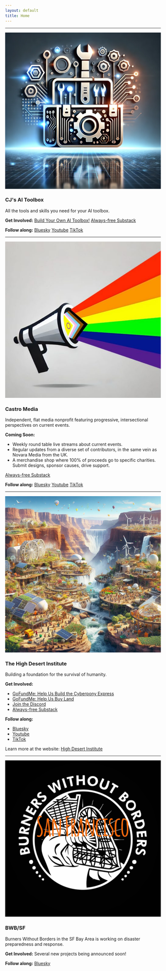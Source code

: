 ```yaml
---
layout: default
title: Home
---
```



---

<img src="/assets/images/cjs-ai-toolbox.png" class="photo">

### CJ's AI Toolbox

All the tools and skills you need for your AI toolbox.

**Get Involved:**
<a class="btn btn-success" href="https://github.com/cjtrowbridge/RPi5-AI/">Build Your Own AI Toolbox!</a>
<a class="btn btn-substack" href="https://cjsaitoolbox.substack.com/">Always-free Substack</a>

**Follow along:**
<a class="btn btn-bluesky" href="https://bsky.app/profile/cjs-ai-toolbox.bsky.social">Bluesky</a>
<a class="btn btn-youtube" href="https://www.youtube.com/@cjs-ai-toolbox">Youtube</a>
<a class="btn btn-tiktok" href="https://www.tiktok.com/@cjs.ai.toolbox">TikTok</a>

---

<img src="/assets/images/castro.media.jpg" class="photo">

### Castro Media

Independent, flat media nonprofit featuring progressive, intersectional perspectives on current events.

**Coming Soon:**
- Weekly round table live streams about current events.
- Regular updates from a diverse set of contributors, in the same vein as Novara Media from the UK.
- A merchandise shop where 100% of proceeds go to specific charities. Submit designs, sponsor causes, drive support.

<a class="btn btn-substack" href="https://castromedia.substack.com/">Always-free Substack</a>

**Follow along:**
<a class="btn btn-bluesky" href="https://bsky.app/profile/castro.media">Bluesky</a>
<a class="btn btn-youtube" href="https://www.youtube.com/@Castro-Media">Youtube</a>
<a class="btn btn-tiktok" href="https://www.tiktok.com/@castromedia.org">TikTok</a>

---

<img src="/assets/images/hdi.jpg" class="photo">

### The High Desert Institute

Building a foundation for the survival of humanity.

**Get Involved:**
- <a href="https://www.gofundme.com/f/cyberpony-express-free-and-offgrid-communications" class="btn btn-gofundme"><i class="fa-solid fa-hand-holding-dollar"></i> GoFundMe: Help Us Build the Cyberpony Express</a>
- <a href="https://www.gofundme.com/f/build-a-foundation-for-the-survival-of-humanity" class="btn btn-gofundme"><i class="fa-solid fa-hand-holding-dollar"></i> GoFundMe: Help Us Buy Land</a>
- <a class="btn btn-success" href="https://discord.gg/AB3ERaaA4c"><i class="fa-brands fa-discord"></i> Join the Discord</a>
- <a class="btn btn-substack" href="https://highdesertinstitute.substack.com/">Always-free Substack</a>

**Follow along:**
- <a class="btn btn-bluesky" href="https://bsky.app/profile/highdesertinstitute.org">Bluesky</a>
- <a class="btn btn-youtube" href="https://www.youtube.com/@HighDesertInstitute">Youtube</a>
- <a class="btn btn-tiktok" href="https://www.tiktok.com/@hdi.ngo">TikTok</a>

Learn more at the website: <a href="https://highdesertinstitute.org" class="btn btn-primary">High Desert Institute</a>

---

<img src="/assets/images/bwbsf.jpg" class="photo">

### BWB/SF

Burners Without Borders in the SF Bay Area is working on disaster preparedness and response.

**Get Involved:**
Several new projects being announced soon!

**Follow along:**
<a class="btn btn-bluesky" href="https://bsky.app/profile/bwbsf.org">Bluesky</a>

